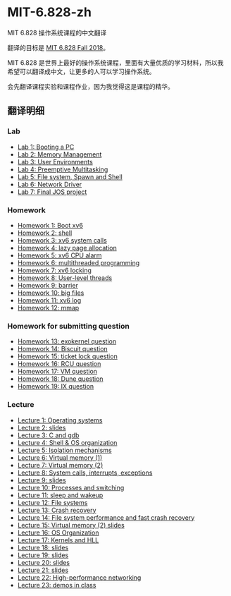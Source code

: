 # MIT-6.828-zh

MIT 6.828 操作系统课程的中文翻译

翻译的目标是 [MIT 6.828 Fall 2018](https://pdos.csail.mit.edu/6.828/2018/schedule.html)。

MIT 6.828 是世界上最好的操作系统课程，里面有大量优质的学习材料，所以我希望可以翻译成中文，让更多的人可以学习操作系统。

会先翻译课程实验和课程作业，因为我觉得这是课程的精华。

## 翻译明细

### Lab

- [Lab 1: Booting a PC](https://pdos.csail.mit.edu/6.828/2018/labs/lab1/)
- [Lab 2: Memory Management](https://pdos.csail.mit.edu/6.828/2018/labs/lab2/)
- [Lab 3: User Environments](https://pdos.csail.mit.edu/6.828/2018/labs/lab3/)
- [Lab 4: Preemptive Multitasking](https://pdos.csail.mit.edu/6.828/2018/labs/lab4/)
- [Lab 5: File system, Spawn and Shell](https://pdos.csail.mit.edu/6.828/2018/labs/lab5/)
- [Lab 6: Network Driver](https://pdos.csail.mit.edu/6.828/2018/labs/lab6/)
- [Lab 7: Final JOS project](https://pdos.csail.mit.edu/6.828/2018/labs/lab7/)

### Homework

- [Homework 1: Boot xv6](https://pdos.csail.mit.edu/6.828/2018/homework/xv6-boot.html)
- [Homework 2: shell](https://pdos.csail.mit.edu/6.828/2018/homework/xv6-shell.html)
- [Homework 3: xv6 system calls](https://pdos.csail.mit.edu/6.828/2018/homework/xv6-syscall.html)
- [Homework 4: lazy page allocation]()
- [Homework 5: xv6 CPU alarm](https://pdos.csail.mit.edu/6.828/2018/homework/xv6-alarm.html)
- [Homework 6: multithreaded programming](https://pdos.csail.mit.edu/6.828/2018/homework/lock.html)
- [Homework 7: xv6 locking](https://pdos.csail.mit.edu/6.828/2018/homework/xv6-lock.html)
- [Homework 8: User-level threads](https://pdos.csail.mit.edu/6.828/2018/homework/xv6-uthread.html)
- [Homework 9: barrier](https://pdos.csail.mit.edu/6.828/2018/homework/barrier.html)
- [Homework 10: big files](https://pdos.csail.mit.edu/6.828/2018/homework/xv6-big-files.html)
- [Homework 11: xv6 log](https://pdos.csail.mit.edu/6.828/2018/homework/xv6-new-log.html)
- [Homework 12: mmap](https://pdos.csail.mit.edu/6.828/2018/homework/mmap.html)

### Homework for submitting question

- [Homework 13: exokernel question](https://pdos.csail.mit.edu/6.828/2018/homework/exok.html)
- [Homework 14: Biscuit question](https://pdos.csail.mit.edu/6.828/2018/homework/biscuit.html)
- [Homework 15: ticket lock question](https://pdos.csail.mit.edu/6.828/2018/homework/ticketlock.html)
- [Homework 16: RCU question](https://pdos.csail.mit.edu/6.828/2018/homework/rcu.html)
- [Homework 17: VM question](https://pdos.csail.mit.edu/6.828/2018/homework/vmware.html)
- [Homework 18: Dune question](https://pdos.csail.mit.edu/6.828/2018/homework/dune.html)
- [Homework 19: IX question](https://pdos.csail.mit.edu/6.828/2018/homework/ix.html)

### Lecture

- [Lecture 1: Operating systems]()
- [Lecture 2: slides]()
- [Lecture 3: C and gdb]()
- [Lecture 4: Shell & OS organization]()
- [Lecture 5: Isolation mechanisms]()
- [Lecture 6: Virtual memory (1)]()
- [Lecture 7: Virtual memory (2)]()
- [Lecture 8: System calls, interrupts, exceptions]()
- [Lecture 9: slides]()
- [Lecture 10: Processes and switching]()
- [Lecture 11: sleep and wakeup]()
- [Lecture 12: File systems]()
- [Lecture 13: Crash recovery]()
- [Lecture 14: File system performance and fast crash recovery]()
- [Lecture 15: Virtual memory (2) slides]()
- [Lecture 16: OS Organization]()
- [Lecture 17: Kernels and HLL]()
- [Lecture 18: slides]()
- [Lecture 19: slides]()
- [Lecture 20: slides]()
- [Lecture 21: slides]()
- [Lecture 22: High-performance networking]()
- [Lecture 23: demos in class]()